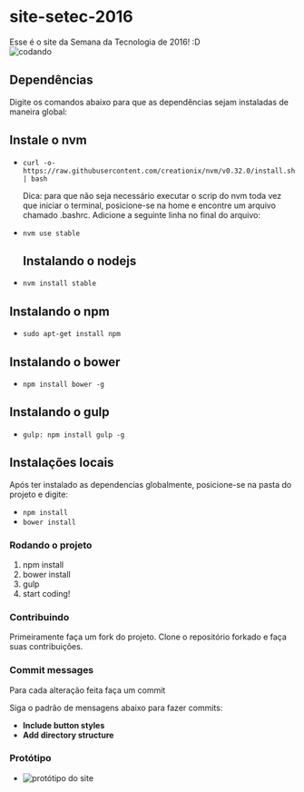 # site-setec-2016
Esse é o site da Semana da Tecnologia de 2016! :D    
![codando](https://media.giphy.com/media/ZvLUtG6BZkBi0/giphy.gif)


## Dependências
  Digite os comandos abaixo para que as dependências sejam instaladas de maneira global:

## Instale o nvm
- ```curl -o- https://raw.githubusercontent.com/creationix/nvm/v0.32.0/install.sh | bash ```

  Dica: para que não seja necessário executar o scrip do nvm toda vez que iniciar o terminal, posicione-se na home e encontre um arquivo chamado .bashrc. Adicione a seguinte linha no final do arquivo:

- ``` nvm use stable ```

  ## Instalando o nodejs
-  ```nvm install stable```

  ## Instalando o npm
-  ```sudo apt-get install npm```

  ## Instalando o bower
-  ```npm install bower -g```

  ## Instalando o gulp
-  ```gulp: npm install gulp -g```


  ## Instalações locais

Após ter instalado as dependencias globalmente, posicione-se na pasta do projeto e digite:
- ```npm install```
- ```bower install```

### Rodando o projeto
1. npm install
2. bower install
3. gulp
4. start coding!

### Contribuindo

Primeiramente faça um fork do projeto. Clone o repositório forkado e faça suas contribuições.

### Commit messages

Para cada alteração feita faça um commit

Siga o padrão de mensagens abaixo para fazer commits:

- **Include button styles**
- **Add directory structure**

### Protótipo
- ![protótipo do site](http://i.imgur.com/fVMF9NB.jpg)
